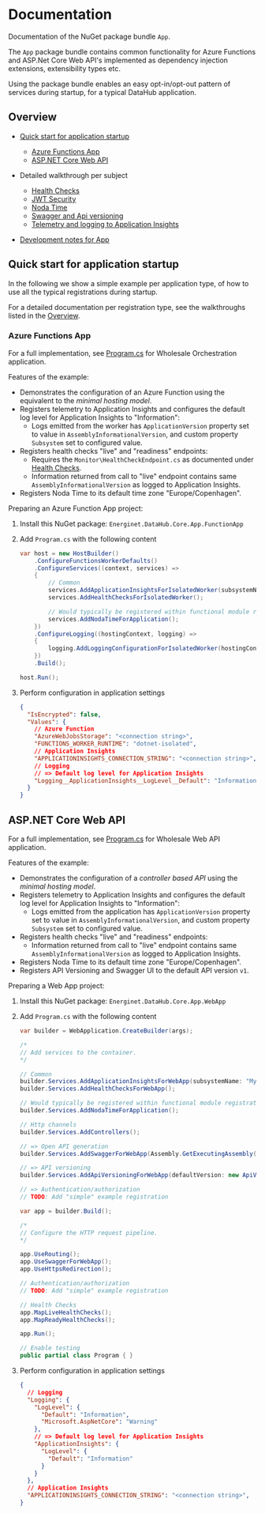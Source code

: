 # Documentation

Documentation of the NuGet package bundle `App`.

The `App` package bundle contains common functionality for Azure Functions and ASP.Net Core Web API's implemented as dependency injection extensions, extensibility types etc.

Using the package bundle enables an easy opt-in/opt-out pattern of services during startup, for a typical DataHub application.

## Overview

- [Quick start for application startup](#quick-start-for-application-startup)
    - [Azure Functions App](#azure-functions-app)
    - [ASP.NET Core Web API](#aspnet-core-web-api)

- Detailed walkthrough per subject
    - [Health Checks](./registrations/health-checks.md)
    - [JWT Security](./registrations/authorization.md)
    - [Noda Time](./registrations/noda-time.md)
    - [Swagger and Api versioning](./registrations/swagger-api-version.md)
    - [Telemetry and logging to Application Insights](./registrations/telemetry.md)

- [Development notes for App](development.md)

## Quick start for application startup

In the following we show a simple example per application type, of how to use all the typical registrations during startup.

For a detailed documentation per registration type, see the walkthroughs listed in the [Overview](#overview).

### Azure Functions App

For a full implementation, see [Program.cs](https://github.com/Energinet-DataHub/opengeh-wholesale/blob/main/source/dotnet/wholesale-api/Orchestration/Program.cs) for Wholesale Orchestration application.

Features of the example:

- Demonstrates the configuration of an Azure Function using the equivalent to the _minimal hosting model_.
- Registers telemetry to Application Insights and configures the default log level for Application Insights to "Information":
    - Logs emitted from the worker has `ApplicationVersion` property set to value in `AssemblyInformationalVersion`, and custom property `Subsystem` set to configured value.
- Registers health checks "live" and "readiness" endpoints:
    - Requires the `Monitor\HealthCheckEndpoint.cs` as documented under [Health Checks](./registrations/health-checks.md#preparing-an-azure-function-app-project).
    - Information returned from call to "live" endpoint contains same `AssemblyInformationalVersion` as logged to Application Insights.
- Registers Noda Time to its default time zone "Europe/Copenhagen".

Preparing an Azure Function App project:

1) Install this NuGet package: `Energinet.DataHub.Core.App.FunctionApp`

1) Add `Program.cs` with the following content

   ```cs
   var host = new HostBuilder()
       .ConfigureFunctionsWorkerDefaults()
       .ConfigureServices((context, services) =>
       {
           // Common
           services.AddApplicationInsightsForIsolatedWorker(subsystemName: "MySubsystem");
           services.AddHealthChecksForIsolatedWorker();

           // Would typically be registered within functional module registration methods instead of here.
           services.AddNodaTimeForApplication();
       })
       .ConfigureLogging((hostingContext, logging) =>
       {
           logging.AddLoggingConfigurationForIsolatedWorker(hostingContext);
       })
       .Build();

   host.Run();

   ```

1) Perform configuration in application settings

   ```json
   {
     "IsEncrypted": false,
     "Values": {
       // Azure Function
       "AzureWebJobsStorage": "<connection string>",
       "FUNCTIONS_WORKER_RUNTIME": "dotnet-isolated",
       // Application Insights
       "APPLICATIONINSIGHTS_CONNECTION_STRING": "<connection string>",
       // Logging
       // => Default log level for Application Insights
       "Logging__ApplicationInsights__LogLevel__Default": "Information",
     }
   }

   ```

## ASP.NET Core Web API

For a full implementation, see [Program.cs](https://github.com/Energinet-DataHub/opengeh-wholesale/blob/main/source/dotnet/wholesale-api/WebApi/Program.cs) for Wholesale Web API application.

Features of the example:

- Demonstrates the configuration of a _controller based API_ using the _minimal hosting model_.
- Registers telemetry to Application Insights and configures the default log level for Application Insights to "Information":
    - Logs emitted from the application has `ApplicationVersion` property set to value in `AssemblyInformationalVersion`, and custom property `Subsystem` set to configured value.
- Registers health checks "live" and "readiness" endpoints:
    - Information returned from call to "live" endpoint contains same `AssemblyInformationalVersion` as logged to Application Insights.
- Registers Noda Time to its default time zone "Europe/Copenhagen".
- Registers API Versioning and Swagger UI to the default API version `v1`.

Preparing a Web App project:

1) Install this NuGet package: `Energinet.DataHub.Core.App.WebApp`

1) Add `Program.cs` with the following content

   ```cs
   var builder = WebApplication.CreateBuilder(args);

   /*
   // Add services to the container.
   */

   // Common
   builder.Services.AddApplicationInsightsForWebApp(subsystemName: "MySubsystem");
   builder.Services.AddHealthChecksForWebApp();

   // Would typically be registered within functional module registration methods instead of here.
   builder.Services.AddNodaTimeForApplication();

   // Http channels
   builder.Services.AddControllers();

   // => Open API generation
   builder.Services.AddSwaggerForWebApp(Assembly.GetExecutingAssembly(), swaggerUITitle: "My Web API");

   // => API versioning
   builder.Services.AddApiVersioningForWebApp(defaultVersion: new ApiVersion(1, 0));

   // => Authentication/authorization
   // TODO: Add "simple" example registration

   var app = builder.Build();

   /*
   // Configure the HTTP request pipeline.
   */

   app.UseRouting();
   app.UseSwaggerForWebApp();
   app.UseHttpsRedirection();

   // Authentication/authorization
   // TODO: Add "simple" example registration

   // Health Checks
   app.MapLiveHealthChecks();
   app.MapReadyHealthChecks();

   app.Run();

   // Enable testing
   public partial class Program { }
   ```

1) Perform configuration in application settings

   ```json
   {
     // Logging
     "Logging": {
       "LogLevel": {
         "Default": "Information",
         "Microsoft.AspNetCore": "Warning"
       },
       // => Default log level for Application Insights
       "ApplicationInsights": {
         "LogLevel": {
           "Default": "Information"
         }
       }
     },
     // Application Insights
     "APPLICATIONINSIGHTS_CONNECTION_STRING": "<connection string>",
   }
   ```
